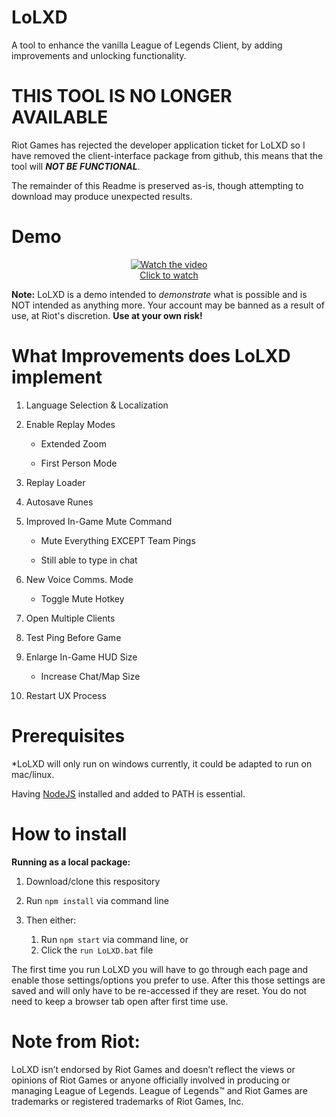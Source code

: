 # LoLXD

A tool to enhance the vanilla League of Legends Client, by adding improvements and unlocking functionality.


# THIS TOOL IS NO LONGER AVAILABLE

Riot Games has rejected the developer application ticket for LoLXD so I have removed the client-interface package from github, this means that the tool will ***NOT BE FUNCTIONAL***. 

The remainder of this Readme is preserved as-is, though attempting to download may produce unexpected results.

# Demo

<div align=center>
    <a href="http://www.youtube.com/watch?feature=player_embedded&v=pUfjbXxh4_k" target="_blank">
        <img src="http://img.youtube.com/vi/pUfjbXxh4_k/mqdefault.jpg" alt="Watch the video" />
        <figcaption>Click to watch</figcaption>
    </a>
</div>

**Note:** LoLXD is a demo intended to *demonstrate* what is possible and is NOT intended as anything more. Your account may be banned as a result of use, at Riot's discretion. **Use at your own risk!**

# What Improvements does LoLXD implement
1. Language Selection & Localization

2. Enable Replay Modes
    * Extended Zoom

    * First Person Mode

3. Replay Loader

4. Autosave Runes

5. Improved In-Game Mute Command
    * Mute Everything EXCEPT Team Pings
    
    * Still able to type in chat

6. New Voice Comms. Mode

    * Toggle Mute Hotkey

7. Open Multiple Clients

8. Test Ping Before Game

9. Enlarge In-Game HUD Size

    * Increase Chat/Map Size
    
10. Restart UX Process

# Prerequisites

*LoLXD will only run on windows currently, it could be adapted to run on mac/linux.

Having [NodeJS](https://nodejs.org/) installed and added to PATH is essential.

# How to install

**Running as a local package:**

1. Download/clone this respository
3. Run `npm install` via command line
4. Then either:

    1. Run `npm start` via command line, or
    2. Click the `run LoLXD.bat` file

The first time you run LoLXD you will have to go through each page and enable those settings/options you prefer to use. After this those settings are saved and will only have to be re-accessed if they are reset. You do not need to keep a browser tab open after first time use.


# Note from Riot: 
LoLXD isn’t endorsed by Riot Games and doesn’t reflect the views or opinions of Riot Games or anyone officially involved in producing or managing League of Legends. League of Legends™ and Riot Games are trademarks or registered trademarks of Riot Games, Inc.
